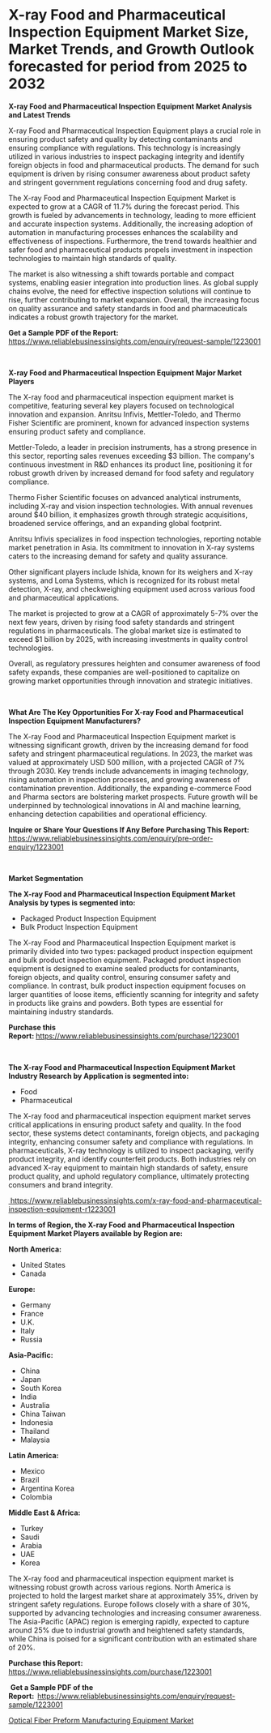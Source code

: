 <p><h1>X-ray Food and Pharmaceutical Inspection Equipment Market Size, Market Trends, and Growth Outlook forecasted for period from 2025 to 2032</h1></p><p><strong>X-ray Food and Pharmaceutical Inspection Equipment Market Analysis and Latest Trends</strong></p>
<p><p>X-ray Food and Pharmaceutical Inspection Equipment plays a crucial role in ensuring product safety and quality by detecting contaminants and ensuring compliance with regulations. This technology is increasingly utilized in various industries to inspect packaging integrity and identify foreign objects in food and pharmaceutical products. The demand for such equipment is driven by rising consumer awareness about product safety and stringent government regulations concerning food and drug safety.</p><p>The X-ray Food and Pharmaceutical Inspection Equipment Market is expected to grow at a CAGR of 11.7% during the forecast period. This growth is fueled by advancements in technology, leading to more efficient and accurate inspection systems. Additionally, the increasing adoption of automation in manufacturing processes enhances the scalability and effectiveness of inspections. Furthermore, the trend towards healthier and safer food and pharmaceutical products propels investment in inspection technologies to maintain high standards of quality. </p><p>The market is also witnessing a shift towards portable and compact systems, enabling easier integration into production lines. As global supply chains evolve, the need for effective inspection solutions will continue to rise, further contributing to market expansion. Overall, the increasing focus on quality assurance and safety standards in food and pharmaceuticals indicates a robust growth trajectory for the market.</p></p>
<p><strong>Get a Sample PDF of the Report:&nbsp;</strong> <a href="https://www.reliablebusinessinsights.com/enquiry/request-sample/1223001?utm_campaign=2524&utm_medium=2&utm_source=Github&utm_content=ia&utm_term=02032025&utm_id=x-ray-food-and-pharmaceutical-inspection-equipment">https://www.reliablebusinessinsights.com/enquiry/request-sample/1223001</a></p>
<p>&nbsp;</p>
<p><strong>X-ray Food and Pharmaceutical Inspection Equipment Major Market Players</strong></p>
<p><p>The X-ray food and pharmaceutical inspection equipment market is competitive, featuring several key players focused on technological innovation and expansion. Anritsu Infivis, Mettler-Toledo, and Thermo Fisher Scientific are prominent, known for advanced inspection systems ensuring product safety and compliance.</p><p>Mettler-Toledo, a leader in precision instruments, has a strong presence in this sector, reporting sales revenues exceeding $3 billion. The company's continuous investment in R&D enhances its product line, positioning it for robust growth driven by increased demand for food safety and regulatory compliance.</p><p>Thermo Fisher Scientific focuses on advanced analytical instruments, including X-ray and vision inspection technologies. With annual revenues around $40 billion, it emphasizes growth through strategic acquisitions, broadened service offerings, and an expanding global footprint.</p><p>Anritsu Infivis specializes in food inspection technologies, reporting notable market penetration in Asia. Its commitment to innovation in X-ray systems caters to the increasing demand for safety and quality assurance.</p><p>Other significant players include Ishida, known for its weighers and X-ray systems, and Loma Systems, which is recognized for its robust metal detection, X-ray, and checkweighing equipment used across various food and pharmaceutical applications.</p><p>The market is projected to grow at a CAGR of approximately 5-7% over the next few years, driven by rising food safety standards and stringent regulations in pharmaceuticals. The global market size is estimated to exceed $1 billion by 2025, with increasing investments in quality control technologies.</p><p>Overall, as regulatory pressures heighten and consumer awareness of food safety expands, these companies are well-positioned to capitalize on growing market opportunities through innovation and strategic initiatives.</p></p>
<p>&nbsp;</p>
<p><strong>What Are The Key Opportunities For X-ray Food and Pharmaceutical Inspection Equipment Manufacturers?</strong></p>
<p><p>The X-ray Food and Pharmaceutical Inspection Equipment market is witnessing significant growth, driven by the increasing demand for food safety and stringent pharmaceutical regulations. In 2023, the market was valued at approximately USD 500 million, with a projected CAGR of 7% through 2030. Key trends include advancements in imaging technology, rising automation in inspection processes, and growing awareness of contamination prevention. Additionally, the expanding e-commerce Food and Pharma sectors are bolstering market prospects. Future growth will be underpinned by technological innovations in AI and machine learning, enhancing detection capabilities and operational efficiency.</p></p>
<p><strong>Inquire or Share Your Questions If Any Before Purchasing This Report:</strong> <a href="https://www.reliablebusinessinsights.com/enquiry/pre-order-enquiry/1223001?utm_campaign=2524&utm_medium=2&utm_source=Github&utm_content=ia&utm_term=02032025&utm_id=x-ray-food-and-pharmaceutical-inspection-equipment">https://www.reliablebusinessinsights.com/enquiry/pre-order-enquiry/1223001</a></p>
<p>&nbsp;</p>
<p><strong>Market Segmentation</strong></p>
<p><strong>The X-ray Food and Pharmaceutical Inspection Equipment Market Analysis by types is segmented into:</strong></p>
<p><ul><li>Packaged Product Inspection Equipment</li><li>Bulk Product Inspection Equipment</li></ul></p>
<p><p>The X-ray Food and Pharmaceutical Inspection Equipment market is primarily divided into two types: packaged product inspection equipment and bulk product inspection equipment. Packaged product inspection equipment is designed to examine sealed products for contaminants, foreign objects, and quality control, ensuring consumer safety and compliance. In contrast, bulk product inspection equipment focuses on larger quantities of loose items, efficiently scanning for integrity and safety in products like grains and powders. Both types are essential for maintaining industry standards.</p></p>
<p><strong>Purchase this Report:&nbsp;</strong><a href="https://www.reliablebusinessinsights.com/purchase/1223001?utm_campaign=2524&utm_medium=2&utm_source=Github&utm_content=ia&utm_term=02032025&utm_id=x-ray-food-and-pharmaceutical-inspection-equipment">https://www.reliablebusinessinsights.com/purchase/1223001</a></p>
<p>&nbsp;</p>
<p><strong>The X-ray Food and Pharmaceutical Inspection Equipment Market Industry Research by Application is segmented into:</strong></p>
<p><ul><li>Food</li><li>Pharmaceutical</li></ul></p>
<p><p>The X-ray food and pharmaceutical inspection equipment market serves critical applications in ensuring product safety and quality. In the food sector, these systems detect contaminants, foreign objects, and packaging integrity, enhancing consumer safety and compliance with regulations. In pharmaceuticals, X-ray technology is utilized to inspect packaging, verify product integrity, and identify counterfeit products. Both industries rely on advanced X-ray equipment to maintain high standards of safety, ensure product quality, and uphold regulatory compliance, ultimately protecting consumers and brand integrity.</p></p>
<p><a href="https://www.reliablebusinessinsights.com/x-ray-food-and-pharmaceutical-inspection-equipment-r1223001?utm_campaign=2524&utm_medium=2&utm_source=Github&utm_content=ia&utm_term=02032025&utm_id=x-ray-food-and-pharmaceutical-inspection-equipment">&nbsp;https://www.reliablebusinessinsights.com/x-ray-food-and-pharmaceutical-inspection-equipment-r1223001</a></p>
<p><strong>In terms of Region, the X-ray Food and Pharmaceutical Inspection Equipment Market Players available by Region are:</strong></p>
<p>
    <p> <strong> North America: </strong>
        <ul>
            <li>United States</li>
            <li>Canada</li>
        </ul>
        </p> 
    <p> <strong> Europe: </strong>
        <ul>
            <li>Germany</li>
            <li>France</li>
            <li>U.K.</li>
            <li>Italy</li>
            <li>Russia</li>
        </ul>
        </p> 
    <p> <strong> Asia-Pacific: </strong>
        <ul>
            <li>China</li>
            <li>Japan</li>
            <li>South Korea</li>
            <li>India</li>
            <li>Australia</li>
            <li>China Taiwan</li>
            <li>Indonesia</li>
            <li>Thailand</li>
            <li>Malaysia</li>
        </ul>
        </p> 
    <p> <strong> Latin America: </strong>
        <ul>
            <li>Mexico</li>
            <li>Brazil</li>
            <li>Argentina Korea</li>
            <li>Colombia</li>
        </ul>
        </p> 
    <p> <strong> Middle East & Africa: </strong>
        <ul>
            <li>Turkey</li>
            <li>Saudi</li>
            <li>Arabia</li>
            <li>UAE</li>
            <li>Korea</li>
        </ul>
    </p>
    </p>
<p><p>The X-ray food and pharmaceutical inspection equipment market is witnessing robust growth across various regions. North America is projected to hold the largest market share at approximately 35%, driven by stringent safety regulations. Europe follows closely with a share of 30%, supported by advancing technologies and increasing consumer awareness. The Asia-Pacific (APAC) region is emerging rapidly, expected to capture around 25% due to industrial growth and heightened safety standards, while China is poised for a significant contribution with an estimated share of 20%.</p></p>
<p><strong>Purchase this Report: </strong><a href="https://www.reliablebusinessinsights.com/purchase/1223001?utm_campaign=2524&utm_medium=2&utm_source=Github&utm_content=ia&utm_term=02032025&utm_id=x-ray-food-and-pharmaceutical-inspection-equipment">https://www.reliablebusinessinsights.com/purchase/1223001</a></p>
<p>&nbsp;<strong>Get a Sample PDF of the Report:&nbsp;&nbsp;</strong><a href="https://www.reliablebusinessinsights.com/enquiry/request-sample/1223001?utm_campaign=2524&utm_medium=2&utm_source=Github&utm_content=ia&utm_term=02032025&utm_id=x-ray-food-and-pharmaceutical-inspection-equipment">https://www.reliablebusinessinsights.com/enquiry/request-sample/1223001</a></p>
<p><strong></strong></p>
<p><p><a href="https://github.com/hammelximalschid/Market-Research-Report-List-1/blob/main/optical-fiber-preform-manufacturing-equipment-market.md?utm_campaign=2524&utm_medium=2&utm_source=Github&utm_content=ia&utm_term=02032025&utm_id=x-ray-food-and-pharmaceutical-inspection-equipment">Optical Fiber Preform Manufacturing Equipment Market</a></p></p>
